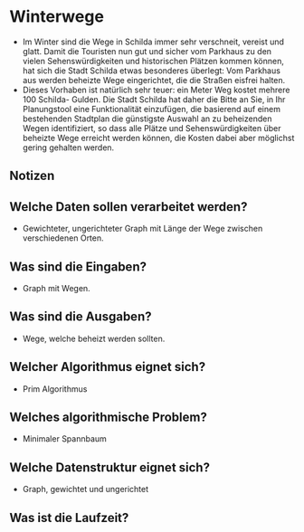 # Winterwege

- Im Winter sind die Wege in Schilda immer sehr verschneit, vereist und glatt. Damit die
  Touristen nun gut und sicher vom Parkhaus zu den vielen Sehenswürdigkeiten und
  historischen Plätzen kommen können, hat sich die Stadt Schilda etwas besonderes
  überlegt: Vom Parkhaus aus werden beheizte Wege eingerichtet, die die Straßen
  eisfrei halten. 
- Dieses Vorhaben ist natürlich sehr teuer: ein Meter Weg kostet mehrere 100 Schilda-
  Gulden. Die Stadt Schilda hat daher die Bitte an Sie, in Ihr Planungstool eine
  Funktionalität einzufügen, die basierend auf einem bestehenden Stadtplan die
  günstigste Auswahl an zu beheizenden Wegen identifiziert, so dass alle Plätze und
  Sehenswürdigkeiten über beheizte Wege erreicht werden können, die Kosten dabei
  aber möglichst gering gehalten werden.


## Notizen

## Welche Daten sollen verarbeitet werden?

- Gewichteter, ungerichteter Graph mit Länge der Wege zwischen verschiedenen Orten.

## Was sind die Eingaben?

- Graph mit Wegen.

## Was sind die Ausgaben?

- Wege, welche beheizt werden sollten.

## Welcher Algorithmus eignet sich?

- Prim Algorithmus

## Welches algorithmische Problem?

- Minimaler Spannbaum

## Welche Datenstruktur eignet sich?

- Graph, gewichtet und ungerichtet

## Was ist die Laufzeit?


